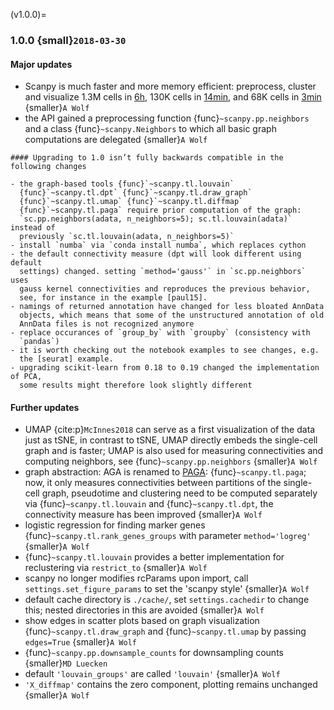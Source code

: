 (v1.0.0)=
### 1.0.0 {small}`2018-03-30`

#### Major updates

- Scanpy is much faster and more memory efficient: preprocess, cluster and
  visualize 1.3M cells in [6h], 130K cells in [14min], and 68K cells in [3min] {smaller}`A Wolf`
- the API gained a preprocessing function {func}`~scanpy.pp.neighbors` and a
  class {func}`~scanpy.Neighbors` to which all basic graph computations are
  delegated {smaller}`A Wolf`

```{warning}
#### Upgrading to 1.0 isn’t fully backwards compatible in the following changes

- the graph-based tools {func}`~scanpy.tl.louvain`
  {func}`~scanpy.tl.dpt` {func}`~scanpy.tl.draw_graph`
  {func}`~scanpy.tl.umap` {func}`~scanpy.tl.diffmap`
  {func}`~scanpy.tl.paga` require prior computation of the graph:
  `sc.pp.neighbors(adata, n_neighbors=5); sc.tl.louvain(adata)` instead of
  previously `sc.tl.louvain(adata, n_neighbors=5)`
- install `numba` via `conda install numba`, which replaces cython
- the default connectivity measure (dpt will look different using default
  settings) changed. setting `method='gauss'` in `sc.pp.neighbors` uses
  gauss kernel connectivities and reproduces the previous behavior,
  see, for instance in the example [paul15].
- namings of returned annotation have changed for less bloated AnnData
  objects, which means that some of the unstructured annotation of old
  AnnData files is not recognized anymore
- replace occurances of `group_by` with `groupby` (consistency with
  `pandas`)
- it is worth checking out the notebook examples to see changes, e.g.
  the [seurat] example.
- upgrading scikit-learn from 0.18 to 0.19 changed the implementation of PCA,
  some results might therefore look slightly different
```

#### Further updates

- UMAP {cite:p}`McInnes2018` can serve as a first visualization of the data just as tSNE,
  in contrast to tSNE, UMAP directly embeds the single-cell graph and is faster;
  UMAP is also used for measuring connectivities and computing neighbors,
  see {func}`~scanpy.pp.neighbors` {smaller}`A Wolf`
- graph abstraction: AGA is renamed to [PAGA](https://github.com/theislab/paga): {func}`~scanpy.tl.paga`; now,
  it only measures connectivities between partitions of the single-cell graph,
  pseudotime and clustering need to be computed separately via
  {func}`~scanpy.tl.louvain` and {func}`~scanpy.tl.dpt`, the
  connectivity measure has been improved {smaller}`A Wolf`
- logistic regression for finding marker genes
  {func}`~scanpy.tl.rank_genes_groups` with parameter `method='logreg'` {smaller}`A Wolf`
- {func}`~scanpy.tl.louvain` provides a better implementation for
  reclustering via `restrict_to` {smaller}`A Wolf`
- scanpy no longer modifies rcParams upon import, call
  `settings.set_figure_params` to set the 'scanpy style' {smaller}`A Wolf`
- default cache directory is `./cache/`, set `settings.cachedir` to change
  this; nested directories in this are avoided {smaller}`A Wolf`
- show edges in scatter plots based on graph visualization
  {func}`~scanpy.tl.draw_graph` and {func}`~scanpy.tl.umap` by passing `edges=True` {smaller}`A Wolf`
- {func}`~scanpy.pp.downsample_counts` for downsampling counts {smaller}`MD Luecken`
- default `'louvain_groups'` are called `'louvain'` {smaller}`A Wolf`
- `'X_diffmap'` contains the zero component, plotting remains unchanged {smaller}`A Wolf`

[14min]: https://github.com/scverse/scanpy_usage/blob/master/170522_visualizing_one_million_cells/logfile_130K.txt
[3min]: https://nbviewer.jupyter.org/github/scverse/scanpy_usage/blob/master/170503_zheng17/zheng17.ipynb
[6h]: https://github.com/scverse/scanpy_usage/blob/master/170522_visualizing_one_million_cells/
[paul15]: https://nbviewer.jupyter.org/github/scverse/scanpy_usage/blob/master/170502_paul15/paul15.ipynb
[seurat]: https://nbviewer.jupyter.org/github/scverse/scanpy_usage/blob/master/170505_seurat/seurat.ipynb

